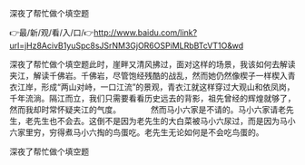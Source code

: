 深夜了帮忙做个填空题

👉最/新/观/看/入/口/👉http://www.baidu.com/link?url=jHz8AcivB1yuSpc8sJSrNM3GjOR6OSPiMLRbBTcVT1O&wd

深夜了帮忙做个填空题此时，崖畔又清风拂过，面对这样的场景，我该如何去解读夹江，解读千佛岩。千佛岩，尽管饱经残酷的战乱，然而她仍然像楔子一样楔入青衣江岸，形成“两山对峙，一口江流”的景观，青衣江就这样穿过大观山和依凤岗，千年流淌。隔江而立，我们只需要看看历史远去的背影，祖先曾经的辉煌就够了，然而我却时常怀疑夹江的气度。　　
　　然而马小六家是不请的。马小六家请老先生，老先生也不会去。这倒不是因为老先生的大白菜被马小六尿过，而是因为马小六家里穷，穷得煮马小六掏的鸟蛋吃。老先生无论如何是不会吃鸟蛋的。


深夜了帮忙做个填空题
